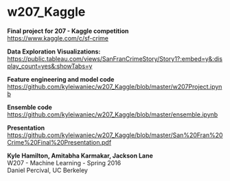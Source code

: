 # w207_Kaggle   
__Final project for 207 - Kaggle competition__   
https://www.kaggle.com/c/sf-crime   


__Data Exploration Visualizations:__   
https://public.tableau.com/views/SanFranCrimeStory/Story1?:embed=y&:display_count=yes&:showTabs=y   

__Feature engineering and model code__
https://github.com/kyleiwaniec/w207_Kaggle/blob/master/w207Project.ipynb

__Ensemble code__   
https://github.com/kyleiwaniec/w207_Kaggle/blob/master/ensemble.ipynb

__Presentation__   
https://github.com/kyleiwaniec/w207_Kaggle/blob/master/San%20Fran%20Crime%20Final%20Presentation.pdf   

__Kyle Hamilton, Amitabha Karmakar, Jackson Lane__   
W207 - Machine Learning - Spring 2016   
Daniel Percival, UC Berkeley   

